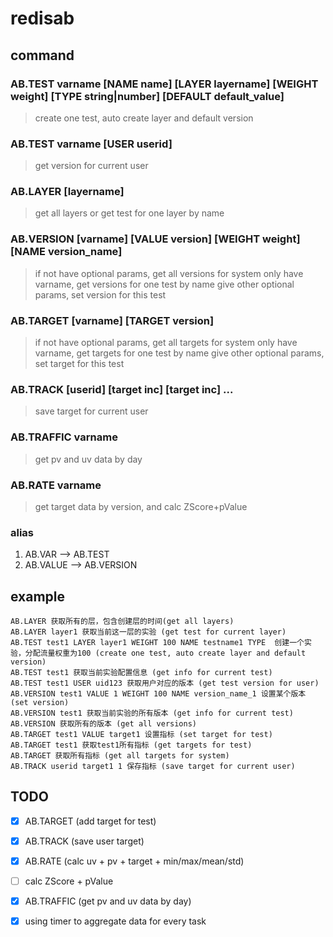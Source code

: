 # redisab

## command

### AB.TEST varname [NAME name] [LAYER layername] [WEIGHT weight] [TYPE string|number] [DEFAULT default_value]
> create one test, auto create layer and default version

### AB.TEST varname [USER userid]
> get version for current user

### AB.LAYER [layername]
> get all layers or get test for one layer by name

### AB.VERSION [varname] [VALUE version] [WEIGHT weight] [NAME version_name]
> if not have optional params, get all versions for system
> only have varname, get versions for one test by name
> give other optional params, set version for this test

### AB.TARGET [varname] [TARGET version]
> if not have optional params, get all targets for system
> only have varname, get targets for one test by name
> give other optional params, set target for this test

### AB.TRACK [userid] [target inc] [target inc] ...
> save target for current user

### AB.TRAFFIC varname
> get pv and uv data by day

### AB.RATE varname
> get target data by version, and calc ZScore+pValue

### alias

1. AB.VAR  --> AB.TEST
2. AB.VALUE  --> AB.VERSION

## example
```
AB.LAYER 获取所有的层，包含创建层的时间(get all layers)
AB.LAYER layer1 获取当前这一层的实验 (get test for current layer)
AB.TEST test1 LAYER layer1 WEIGHT 100 NAME testname1 TYPE  创建一个实验，分配流量权重为100 (create one test, auto create layer and default version)
AB.TEST test1 获取当前实验配置信息 (get info for current test)
AB.TEST test1 USER uid123 获取用户对应的版本 (get test version for user)
AB.VERSION test1 VALUE 1 WEIGHT 100 NAME version_name_1 设置某个版本 (set version)
AB.VERSION test1 获取当前实验的所有版本 (get info for current test)
AB.VERSION 获取所有的版本 (get all versions)
AB.TARGET test1 VALUE target1 设置指标 (set target for test)
AB.TARGET test1 获取test1所有指标 (get targets for test)
AB.TARGET 获取所有指标 (get all targets for system)
AB.TRACK userid target1 1 保存指标 (save target for current user)
```

## TODO

- [x] AB.TARGET (add target for test)
- [x] AB.TRACK (save user target)
- [x] AB.RATE (calc uv + pv + target + min/max/mean/std)
- [ ] calc ZScore + pValue
- [x] AB.TRAFFIC (get pv and uv data by day)
- [x] using timer to aggregate data for every task

